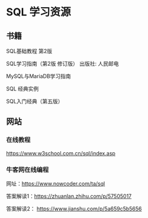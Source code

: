 # SQL 学习资源

## 书籍

SQL基础教程 第2版

SQL学习指南（第2版 修订版） 出版社: 人民邮电 

MySQL与MariaDB学习指南

SQL 经典实例

SQL入门经典（第五版）

## 网站

### 在线教程

https://www.w3school.com.cn/sql/index.asp

### 牛客网在线编程

网址：https://www.nowcoder.com/ta/sql

答案解读1：https://zhuanlan.zhihu.com/p/57505017

答案解读2： https://www.jianshu.com/p/5a659c5b5656
